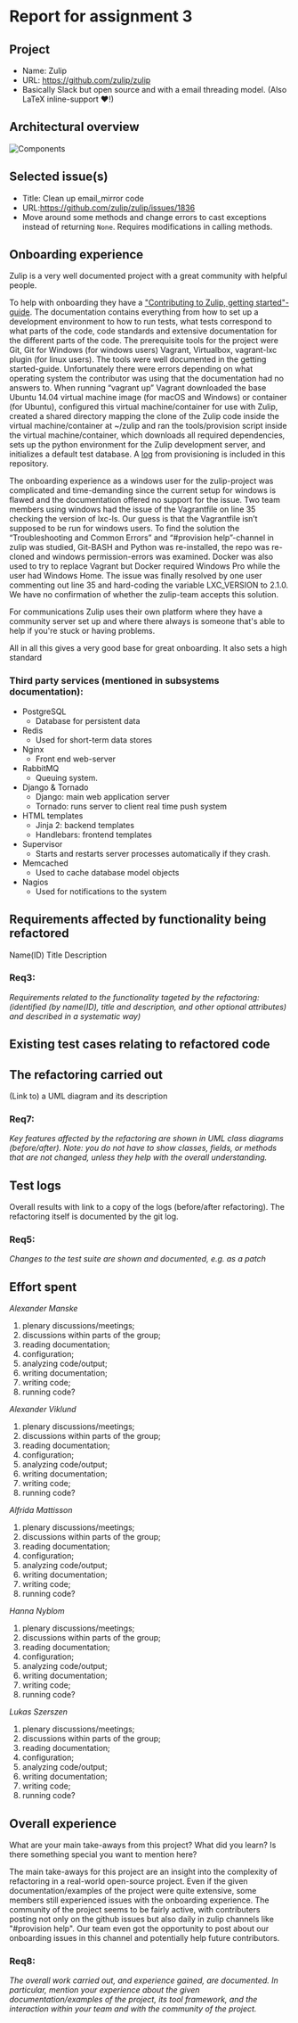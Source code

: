 # Report for assignment 3

## Project
* Name: Zulip
* URL: https://github.com/zulip/zulip
* Basically Slack but open source and with a email threading model. (Also LaTeX inline-support :heart:!)


## Architectural overview
![Components](architecture_simple.png)
## Selected issue(s)
* Title: Clean up email_mirror code
* URL:https://github.com/zulip/zulip/issues/1836
* Move around some methods and change errors to cast exceptions instead of returning `None`. Requires modifications in calling methods.

## Onboarding experience
Zulip is a very well documented project with a great community with helpful people.

To help with onboarding they have a ["Contributing to Zulip, getting started"-guide](https://zulip.readthedocs.io/en/latest/overview/contributing.html). The documentation contains everything from how to set up a development environment to how to run tests, what tests correspond to what parts of the code, code standards and extensive documentation for the different parts of the code. The prerequisite tools for the project were Git, Git for Windows (for windows users) Vagrant, Virtualbox, vagrant-lxc plugin (for linux users). The tools were well documented in the getting started-guide. Unfortunately there were errors depending on what operating system the contributor was using that the documentation had no answers to. When running “vagrant up” Vagrant downloaded the base Ubuntu 14.04 virtual machine image (for macOS and Windows) or container (for Ubuntu), configured this virtual machine/container for use with Zulip, created a shared directory mapping the clone of the Zulip code inside the virtual machine/container at ~/zulip and ran the tools/provision script inside the virtual machine/container, which downloads all required dependencies, sets up the python environment for the Zulip development server, and initializes a default test database. A [log](provision.log) from provisioning is included in this repository.

The onboarding experience as a windows user for the zulip-project was complicated and time-demanding since the current setup for windows is flawed and the documentation offered no support for the issue.
Two team members using windows had the issue of the Vagrantfile on line 35 checking the version of lxc-ls. Our guess is that the Vagrantfile isn’t supposed to be run for windows users.
To find the solution the “Troubleshooting and Common Errors” and “#provision help”-channel in zulip was studied, Git-BASH and Python was re-installed, the repo was re-cloned and windows permission-errors was examined.
Docker was also used to try to replace Vagrant but Docker required Windows Pro while the user had Windows Home.
The issue was finally resolved by one user commenting out line 35 and hard-coding the variable LXC_VERSION to 2.1.0. We have no confirmation of whether the zulip-team accepts this solution.    

For communications Zulip uses their own platform where they have a community server set up and where there always is someone that's able to help if you're stuck or having problems.

All in all this gives a very good base for great onboarding. It also sets a high standard

### Third party services (mentioned in subsystems documentation): 
* PostgreSQL
  * Database for persistent data
* Redis
  * Used for short-term data stores
* Nginx
  * Front end web-server 
* RabbitMQ
  * Queuing system.
* Django & Tornado
  * Django: main web application server
  * Tornado: runs server to client real time push system
* HTML templates
  * Jinja 2: backend templates
  * Handlebars: frontend templates
* Supervisor
  * Starts and restarts server processes automatically if they crash.
* Memcached
  * Used to cache database model objects
* Nagios
  * Used for notifications to the system
  
## Requirements affected by functionality being refactored
Name(ID)
Title 
Description

### Req3:
*Requirements related to the functionality tageted by the refactoring:
(identified (by name(ID), title and description, and other optional attributes) and described in a systematic way)*

## Existing test cases relating to refactored code

## The refactoring carried out
(Link to) a UML diagram and its description

### Req7:
*Key features affected by the refactoring are shown in UML class diagrams (before/after).
Note: you do not have to show classes, fields, or methods that are not changed, unless they help with the overall understanding.*

## Test logs
Overall results with link to a copy of the logs (before/after
refactoring).
The refactoring itself is documented by the git log.

### Req5:
*Changes to the test suite are shown and documented, e.g. as a patch*

## Effort spent

*Alexander Manske*
1.  plenary discussions/meetings;
2.  discussions within parts of the group;
3.  reading documentation;
4.  configuration;
5.  analyzing code/output;
6.  writing documentation;
7.  writing code;
8.  running code?

*Alexander Viklund*
1.  plenary discussions/meetings;
2.  discussions within parts of the group;
3.  reading documentation;
4.  configuration;
5.  analyzing code/output;
6.  writing documentation;
7.  writing code;
8.  running code?

*Alfrida Mattisson*
1.  plenary discussions/meetings;
2.  discussions within parts of the group;
3.  reading documentation;
4.  configuration;
5.  analyzing code/output;
6.  writing documentation;
7.  writing code;
8.  running code?

*Hanna Nyblom*
1.  plenary discussions/meetings;
2.  discussions within parts of the group;
3.  reading documentation;
4.  configuration;
5.  analyzing code/output;
6.  writing documentation;
7.  writing code;
8.  running code?

*Lukas Szerszen*
1.  plenary discussions/meetings;
2.  discussions within parts of the group;
3.  reading documentation;
4.  configuration;
5.  analyzing code/output;
6.  writing documentation;
7.  writing code;
8.  running code?

## Overall experience
What are your main take-aways from this project? What did you learn?
Is there something special you want to mention here?

The main take-aways for this project are an insight into the complexity of refactoring in a real-world open-source project.
Even if the given documentation/examples of the project were quite extensive, some members still experienced issues with the onboarding experience.
The community of the project seems to be fairly active, with contributers posting not only on the github issues but also daily in zulip channels like "#provision help". Our team even got the opportunity to post about our onboarding issues in this channel and potentially help future contributors.

### Req8:
*The overall work carried out, and experience gained, are documented. In particular, mention your experience about
the given documentation/examples of the project,
its tool framework,
and the interaction within your team and with the community of the project.*
